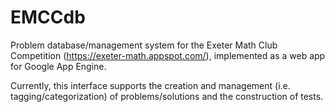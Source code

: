 EMCCdb
======

Problem database/management system for the Exeter Math Club Competition (https://exeter-math.appspot.com/), implemented as a web app for Google App Engine. 

Currently, this interface supports the creation and management (i.e. tagging/categorization) of problems/solutions and the construction of tests. 
